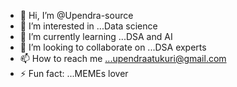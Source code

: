 - 👋 Hi, I’m @Upendra-source
- 👀 I’m interested in ...Data science
- 🌱 I’m currently learning ...DSA and AI
- 💞️ I’m looking to collaborate on ...DSA experts
- 📫 How to reach me ...upendraatukuri@gmail.com
- ⚡ Fun fact: ...MEMEs lover
<!---
Upendra-source/Upendra-source is a ✨ special ✨ repository because its `README.md` (this file) appears on your GitHub profile.
You can click the Preview link to take a look at your changes.
--->
